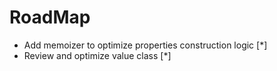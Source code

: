 # RoadMap

- Add memoizer to optimize properties construction logic [*]
- Review and optimize value class [*]